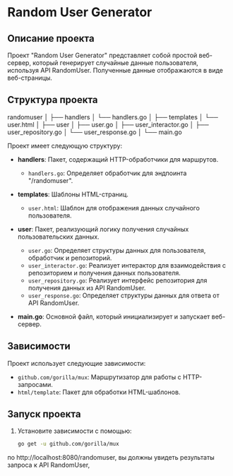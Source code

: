 # Random User Generator

## Описание проекта

Проект "Random User Generator" представляет собой простой веб-сервер, который генерирует случайные данные пользователя, используя API RandomUser. Полученные данные отображаются в виде веб-страницы.

## Структура проекта

randomuser
│
├── handlers
│   └── handlers.go
│
├── templates
│   └── user.html
│
├── user
│   ├── user.go
│   ├── user_interactor.go
│   ├── user_repository.go
│   └── user_response.go
│
└── main.go


Проект имеет следующую структуру:

- **handlers**: Пакет, содержащий HTTP-обработчики для маршрутов.
    - `handlers.go`: Определяет обработчик для эндпоинта "/randomuser".

- **templates**: Шаблоны HTML-страниц.
    - `user.html`: Шаблон для отображения данных случайного пользователя.

- **user**: Пакет, реализующий логику получения случайных пользовательских данных.
    - `user.go`: Определяет структуры данных для пользователя, обработчик и репозиторий.
    - `user_interactor.go`: Реализует интерактор для взаимодействия с репозиторием и получения данных пользователя.
    - `user_repository.go`: Реализует интерфейс репозитория для получения данных из API RandomUser.
    - `user_response.go`: Определяет структуры данных для ответа от API RandomUser.

- **main.go**: Основной файл, который инициализирует и запускает веб-сервер.

## Зависимости

Проект использует следующие зависимости:

- `github.com/gorilla/mux`: Маршрутизатор для работы с HTTP-запросами.
- `html/template`: Пакет для обработки HTML-шаблонов.

## Запуск проекта

1. Установите зависимости с помощью:

   ```bash
   go get -u github.com/gorilla/mux

по http://localhost:8080/randomuser, вы должны увидеть результаты запроса к API RandomUser,